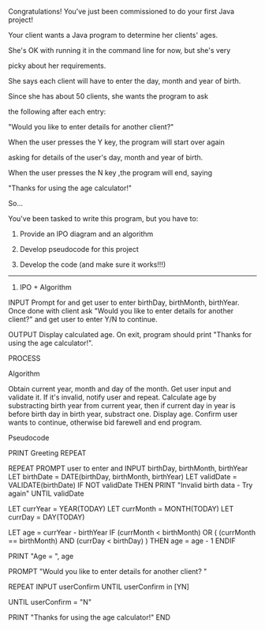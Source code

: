 Congratulations! You've just been commissioned to do your first Java project!



Your client wants a Java program to determine her clients' ages. 

She's OK with running it in the command line for now, but she's very 

picky about her requirements. 



She says each client will have to enter the day, month and year of birth. 

Since she has about 50 clients, she wants the program to ask 

the following after each entry: 



"Would you like to enter details for another client?"



When the user presses the Y key, the program will start over again

asking for details of the user's day, month and year of birth. 



When the user presses the N key ,the program will end, saying 

"Thanks for using the age calculator!"



So...

You've been tasked to write this program, but you have to: 



1. Provide an IPO diagram and an algorithm

2. Develop pseudocode for this project 

3. Develop the code (and make sure it works!!!)

_____________________________________________________________


1. IPO + Algorithm

INPUT
Prompt for and get user to enter birthDay, birthMonth, birthYear.
Once done with client ask "Would you like to enter details for another client?" 
and get user to enter Y/N to continue. 

OUTPUT
Display calculated age.
On exit, program should print "Thanks for using the age calculator!".

PROCESS


Algorithm

Obtain current year, month and day of the month.
Get user input and validate it. If it's invalid, notify user and repeat.
Calculate age by substracting birth year from current year, then 
if current day in year is before birth day in birth year, substract one.
Display age.
Confirm user wants to continue, otherwise bid farewell and end program.


Pseudocode

PRINT Greeting
REPEAT

  REPEAT 
    PROMPT user to enter and INPUT birthDay, birthMonth, birthYear
    LET birthDate = DATE(birthDay, birthMonth, birthYear)
    LET validDate = VALIDATE(birthDate)
    IF NOT validDate THEN PRINT "Invalid birth data - Try again"
  UNTIL validDate

  LET currYear  = YEAR(TODAY)
  LET currMonth = MONTH(TODAY)
  LET currDay   = DAY(TODAY)

  LET age = currYear - birthYear
  IF (currMonth  < birthMonth) OR 
     ( (currMonth == birthMonth) AND (currDay < birthDay) ) 
     THEN
          age = age - 1
  ENDIF

  PRINT "Age = ", age

  PROMPT "Would you like to enter details for another client? "

  REPEAT
    INPUT userConfirm
  UNTIL userConfirm in [YN]

UNTIL userConfirm = "N"

PRINT "Thanks for using the age calculator!"
END


